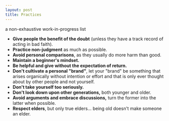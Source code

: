```yaml
---
layout: post
title: Practices
---
```


a non-exhaustive work-in-progress list

- **Give people the benefit of the doubt** (unless they have a track record of acting in bad faith). 
- **Practice non-judgment** as much as possible.
- **Avoid personal comparisons**, as they usually do more harm than good.
- **Maintain a beginner's mindset.** 
- **Be helpful and give without the expectation of return.**
- **Don't cultivate a personal "brand"**, let your "brand" be something that arises organically without intention or effort and that is only ever thought about by other people and not yourself.
- **Don't take yourself too seriously.**
- **Don't look down upon other generations,** both younger and older.
- **Avoid arguments and embrace discussions,** turn the former into the latter when possible.
- **Respect elders**, but only true elders... being old doesn't make someone an elder.